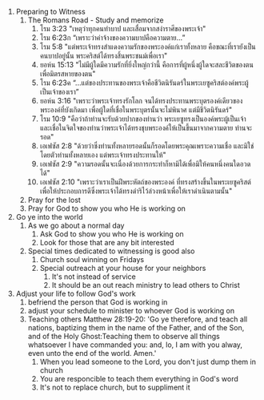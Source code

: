 1. Preparing to Witness
   1. The Romans Road - Study and memorize
      1. โรม 3:23 "เหตุว่าทุกคนทำบาป และเสื่อมจากสง่าราศีของพระเจ้า"
      2. โรม 6:23ก “เพราะว่าค่าจ้างของความบาปคือความตาย...”
      3. โรม 5:8 "แต่พระเจ้าทรงสำแดงความรักของพระองค์แก่เราทั้งหลาย คือขณะที่เรายังเป็นคนบาปอยู่นั้น พระคริสต์ได้ทรงสิ้นพระชนม์เพื่อเรา"
      4. ยอห์น 15:13 "ไม่มีผู้ใดมีความรักที่ยิ่งใหญ่กว่านี้ คือการที่ผู้หนึ่งผู้ใดจะสละชีวิตของตนเพื่อมิตรสหายของตน"
      5. โรม 6:23ค “...แต่ของประทานของพระเจ้าคือชีวิตนิรันดร์ในพระเยซูคริสต์องค์พระผู้เป็นเจ้าของเรา”
      6. ยอห์น 3:16 "เพราะว่าพระเจ้าทรงรักโลก จนได้ทรงประทานพระบุตรองค์เดียวของพระองค์ที่บังเกิดมา เพื่อผู้ใดที่เชื่อในพระบุตรนั้นจะไม่พินาศ แต่มีชีวิตนิรันดร์"
      7. โรม 10:9 "คือว่าถ้าท่านจะรับด้วยปากของท่านว่า พระเยซูทรงเป็นองค์พระผู้เป็นเจ้า และเชื่อในจิตใจของท่านว่าพระเจ้าได้ทรงชุบพระองค์ให้เป็นขึ้นมาจากความตาย ท่านจะรอด"
      8. เอเฟซัส 2:8 "ด้วยว่าซึ่งท่านทั้งหลายรอดนั้นก็รอดโดยพระคุณเพราะความเชื่อ และมิใช่โดยตัวท่านทั้งหลายเอง แต่พระเจ้าทรงประทานให้"
      9. เอเฟซัส 2:9 "ความรอดนั้นจะเนื่องด้วยการกระทำก็หามิได้เพื่อมิให้คนหนึ่งคนใดอวดได้"
      10. เอเฟซัส 2:10 "เพราะว่าเราเป็นฝีพระหัตถ์ของพระองค์ ที่ทรงสร้างขึ้นในพระเยซูคริสต์ เพื่อให้ประกอบการดีซึ่งพระเจ้าได้ทรงดำริไว้ล่วงหน้าเพื่อให้เราดำเนินตามนั้น"
   2. Pray for the lost
   3. Pray for God to show you who He is working on
2. Go ye into the world
   1. As we go about a normal day
      1. Ask God to show you who He is working on
      2. Look for those that are any bit interested
   2. Special times dedicated to witnessing is good also
      1. Church soul winning on Fridays
      2. Special outreach at your house for your neighbors
         1. It's not instead of service
         2. It should be an out reach ministry to lead others to Christ
3. Adjust your life to follow God's work
   1. befriend the person that God is working in
   2. adjust your schedule to minister to whoever God is working on
   3. Teaching others
      Matthew 28:19-20: 'Go ye therefore, and teach all nations, baptizing them in the name of the Father, and of the Son, and of the Holy Ghost:Teaching them to observe all things whatsoever I have commanded you: and, lo, I am with you alway, even unto the end of the world. Amen.'
      1. When you lead someone to the Lord, you don't just dump them in church
      2. You are responcible to teach them everything in God's word
      3. It's not to replace church, but to suppliment it